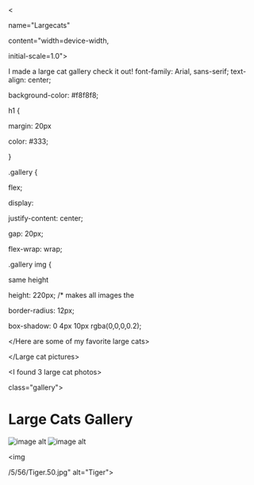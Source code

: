 <html lang="en">

<Large cats gallery>

<meta charset="UTF-8">

<

name="Largecats"

content="width=device-width,

initial-scale=1.0">

<title>Large Cats Gallery</title>

<large cats>

I made a large cat gallery check it out!
font-family: Arial, sans-serif; text-align: center;

background-color: #f8f8f8;

h1 {

margin: 20px

color: #333;

}

.gallery {

flex;

display:

justify-content: center;

gap: 20px;

flex-wrap: wrap;

.gallery img {

same height

height: 220px; /* makes all images the

border-radius: 12px;

box-shadow: 0 4px 10px rgba(0,0,0,0.2);

</Here are some of my favorite large cats>

</Large cat pictures>

<I found 3 large cat photos>

class="gallery">

<h1>Large Cats Gallery</h1>

<div
![image alt](https://assets-natgeotv.fnghub.com/Photos/72/181333.jpg)

![image alt](https://s.hdnux.com/photos/01/15/15/35/20240195/3/rawImage.jpg)
![image alt](https://st2.depositphotos.com/1008660/9611/i/950/depositphotos_96115198-stock-photo-four-big-wild-cats.jpg)


<img

</div>

/5/56/Tiger.50.jpg" alt="Tiger">

</body> </html>
